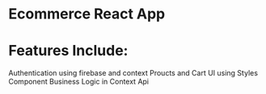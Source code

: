 # Ecommerce React App
# Features Include:
Authentication using firebase and context
Proucts and Cart UI using Styles Component
Business Logic in Context Api
